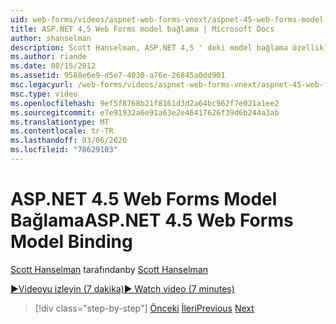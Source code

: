 ```yaml
---
uid: web-forms/videos/aspnet-web-forms-vnext/aspnet-45-web-forms-model-binding
title: ASP.NET 4,5 Web Forms model bağlama | Microsoft Docs
author: shanselman
description: Scott Hanselman, ASP.NET 4,5 ' deki model bağlama özelliklerini gösterir
ms.author: riande
ms.date: 08/15/2012
ms.assetid: 9588e6e9-d5e7-4030-a76e-26845a0dd901
msc.legacyurl: /web-forms/videos/aspnet-web-forms-vnext/aspnet-45-web-forms-model-binding
msc.type: video
ms.openlocfilehash: 9ef5f8768b21f8161d3d2a64bc962f7e021a1ee2
ms.sourcegitcommit: e7e91932a6e91a63e2e46417626f39d6b244a3ab
ms.translationtype: MT
ms.contentlocale: tr-TR
ms.lasthandoff: 03/06/2020
ms.locfileid: "78629103"
---
```

# <a name="aspnet-45-web-forms-model-binding"></a><span data-ttu-id="b65ed-103">ASP.NET 4.5 Web Forms Model Bağlama</span><span class="sxs-lookup"><span data-stu-id="b65ed-103">ASP.NET 4.5 Web Forms Model Binding</span></span>

<span data-ttu-id="b65ed-104">[Scott Hanselman](https://github.com/shanselman) tarafından</span><span class="sxs-lookup"><span data-stu-id="b65ed-104">by [Scott Hanselman](https://github.com/shanselman)</span></span>

[<span data-ttu-id="b65ed-105">&#9654;Videoyu izleyin (7 dakika)</span><span class="sxs-lookup"><span data-stu-id="b65ed-105">&#9654; Watch video (7 minutes)</span></span>](https://channel9.msdn.com/Blogs/ASP-NET-Site-Videos/aspnet-45-web-forms-model-binding)

> [!div class="step-by-step"]
> <span data-ttu-id="b65ed-106">[Önceki](aspnet-vnext-videos-model-binding-part-3-updating.md)
> [İleri](aspnet-45-web-forms-strong-typed-data-controls.md)</span><span class="sxs-lookup"><span data-stu-id="b65ed-106">[Previous](aspnet-vnext-videos-model-binding-part-3-updating.md)
[Next](aspnet-45-web-forms-strong-typed-data-controls.md)</span></span>
